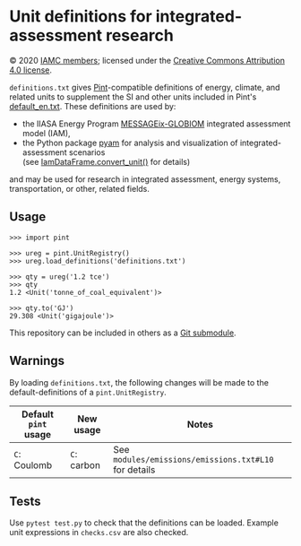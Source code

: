 # Unit definitions for integrated-assessment research

© 2020 [IAMC members](http://www.globalchange.umd.edu/iamc/members/);
licensed under the [Creative Commons Attribution 4.0 license](https://creativecommons.org/licenses/by/4.0/).

`definitions.txt` gives [Pint](https://pint.readthedocs.io)-compatible definitions of energy, climate, and related units to supplement the SI and other units included in Pint's [default_en.txt](https://github.com/hgrecco/pint/blob/master/pint/default_en.txt).
These definitions are used by:

- the IIASA Energy Program [MESSAGEix-GLOBIOM](https://message.iiasa.ac.at) integrated assessment model (IAM),
- the Python package [pyam](https://pyam-iamc.readthedocs.io) for analysis and visualization of integrated-assessment scenarios  
  (see [IamDataFrame.convert_unit()](https://pyam-iamc.readthedocs.io/en/latest/api.html#pyam.IamDataFrame.convert_unit) for details)

and may be used for research in integrated assessment, energy systems, transportation, or other, related fields.

## Usage

    >>> import pint

    >>> ureg = pint.UnitRegistry()
    >>> ureg.load_definitions('definitions.txt')

    >>> qty = ureg('1.2 tce')
    >>> qty
    1.2 <Unit('tonne_of_coal_equivalent')>

    >>> qty.to('GJ')
    29.308 <Unit('gigajoule')>

This repository can be included in others as a [Git submodule](https://git-scm.com/book/en/v2/Git-Tools-Submodules).

## Warnings

By loading `definitions.txt`, the following changes will be made to the
default-definitions of a `pint.UnitRegistry`.

| Default `pint` usage | New usage     | Notes                                                 |
| -------------------- | ------------- | ----------------------------------------------------- |
| `C`: Coulomb         | `C`: carbon   | See `modules/emissions/emissions.txt#L10` for details |

## Tests

Use `pytest test.py` to check that the definitions can be loaded.
Example unit expressions in `checks.csv` are also checked.
